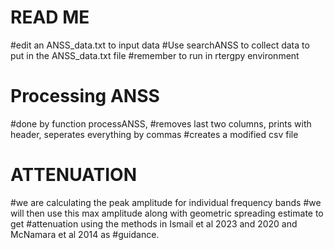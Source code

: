 # READ ME

#edit an ANSS_data.txt to input data
#Use searchANSS to collect data to put in the ANSS_data.txt file
#remember to run in rtergpy environment

# Processing ANSS
#done by function processANSS, 
#removes last two columns, prints with header, seperates everything by commas
#creates a modified csv file


# ATTENUATION

#we are calculating the peak amplitude for individual frequency bands
#we will then use this max amplitude along with geometric spreading estimate to get
#attenuation using the methods in Ismail et al 2023 and 2020 and McNamara et al 2014 as #guidance.

